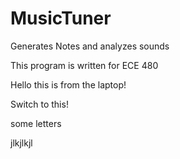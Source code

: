 # MusicTuner
Generates Notes and analyzes sounds

This program is written for ECE 480

Hello this is from the laptop!

Switch to this!

some letters

jlkjlkjl